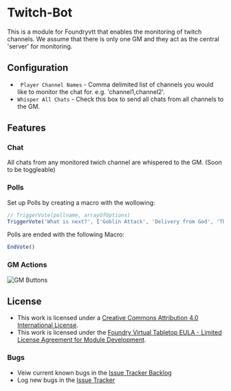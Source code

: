 # Twitch-Bot #
This is a module for Foundryvtt that enables the monitoring of twitch channels. We assume that there is only one GM and they act as the central 'server' for monitoring.

## Configuration ##
- ` Player Channel Names` - Comma delimited list of channels you would like to monitor the chat for. e.g. 'channel1,channel2'.
- `Whisper All Chats` - Check this box to send all chats from all channels to the GM.

## Features ##
### Chat
All chats from any monitored twich channel are whispered to the GM. (Soon to be toggleable)

### Polls
Set up Polls by creating a macro with the wollowing:
``` Javascript
// TriggerVote(pollname, arrayOfOptions)
TriggerVote('What is next?', ['Goblin Attack', 'Delivery from God', 'They All Argue for 20 mins'])
```

Polls are ended with the following Macro:
``` Javascript
EndVote()
```

### GM Actions
![GM Buttons](https://bitbucket.org/Melbz/foundryvtt-twitch-bot/raw/master/img/GM%20Buttons.jpg)


## License
- This work is licensed under a [Creative Commons Attribution 4.0 International License](https://creativecommons.org/licenses/by/4.0/legalcode).
- This work is licensed under the [Foundry Virtual Tabletop EULA - Limited License Agreement for Module Development](https://foundryvtt.com/article/license/).

### Bugs
- Veiw current known bugs in the [Issue Tracker Backlog](https://bitbucket.org/Melbz/foundryvtt-twitch-bot/issues?status=new&status=open)
- Log new bugs in the [Issue Tracker](https://bitbucket.org/Melbz/foundryvtt-twitch-bot/issues/new)